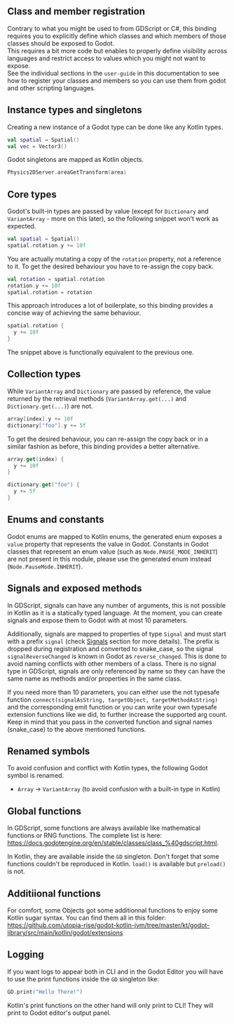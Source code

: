 ## Class and member registration
Contrary to what you might be used to from GDScript or C#, this binding requires you to explicitly define which classes
and which members of those classes should be exposed to Godot.  
This requires a bit more code but enables to properly define visibility across languages and restrict access to values 
which you might not want to expose.  
See the individual sections in the `user-guide` in this documentation to see how to register your classes and members so
you can use them from godot and other scripting languages.

## Instance types and singletons
Creating a new instance of a Godot type can be done like any Kotlin types.

```kt
val spatial = Spatial()
val vec = Vector3()
```

Godot singletons are mapped as Kotlin objects.

```kt
Physics2DServer.areaGetTransform(area)
```

## Core types
Godot's built-in types are passed by value (except for `Dictionary` and `VariantArray` - more on this later), so the following snippet won't work as expected.

```kotlin
val spatial = Spatial()
spatial.rotation.y += 10f
```

You are actually mutating a copy of the `rotation` property, not a reference to it. To get the desired behaviour you have to re-assign the copy back.

```kotlin
val rotation = spatial.rotation
rotation.y += 10f
spatial.rotation = rotation
``` 

This approach introduces a lot of boilerplate, so this binding provides a concise way of achieving the same behaviour.

```kotlin
spatial.rotation {
  y += 10f
}
```

The snippet above is functionally equivalent to the previous one.

## Collection types
While `VariantArray` and `Dictionary` are passed by reference, the value returned by the retrieval methods (`VariantArray.get(...)` and `Dictionary.get(...)`) are not.

```kotlin
array[index].y += 10f
dictionary["foo"].y += 5f
```

To get the desired behaviour, you can re-assign the copy back or in a similar fashion as before, this binding provides a better alternative.

```kotlin
array.get(index) {
  y += 10f
}

dictionary.get("foo") {
  y += 5f
}
``` 

## Enums and constants
Godot enums are mapped to Kotlin enums, the generated enum exposes a `value` property that represents the value in Godot. Constants in Godot classes that represent an enum value (such as `Node.PAUSE_MODE_INHERIT`) are not present in this module, please use the generated enum instead (`Node.PauseMode.INHERIT`).

## Signals and exposed methods
In GDScript, signals can have any number of arguments, this is not possible in Kotlin as it is a statically typed language. At the moment, you can create signals and expose them to Godot with at most 10 parameters.  

Additionally, signals are mapped to properties of type `Signal` and must start with a prefix `signal` (check [Signals](signals.md) section for more details). The prefix is dropped during registration and converted to snake_case, so the signal `signalReverseChanged` is known in Godot as `reverse_changed`. This is done to avoid naming conflicts with other members of a class. There is no signal type in GDScript, signals are only referenced by name so they can have the same name as methods and/or properties in the same class.  

If you need more than 10 parameters, you can either use the not typesafe function `connect(signalAsString, targetObject, targetMethodAsString)` and the corresponding emit function or you can write your own typesafe extension functions like we did, to further increase the supported arg count. Keep in mind that you pass in the converted function and signal names (snake_case) to the above mentioned functions.  

## Renamed symbols
To avoid confusion and conflict with Kotlin types, the following Godot symbol is renamed.

- `Array` -> `VariantArray` (to avoid confusion with a built-in type in Kotlin)

## Global functions

In GDScript, some functions are always available like mathematical functions or RNG functions. The complete list is here: https://docs.godotengine.org/en/stable/classes/class_%40gdscript.html.

In Kotlin, they are available inside the `GD` singleton. Don't forget that some functions couldn't be reproduced in Kotlin. `load()` is available but `preload()` is not.

## Additiional functions

For comfort, some Objects got some additionnal functions to enjoy some Kotlin sugar syntax. You can find them all in this folder: https://github.com/utopia-rise/godot-kotlin-jvm/tree/master/kt/godot-library/src/main/kotlin/godot/extensions

## Logging
If you want logs to appear both in CLI and in the Godot Editor you will have to use the print functions inside the `GD` singleton like:

```kt
GD.print("Hello There!")
```

Kotlin's print functions on the other hand will only print to CLI! They will print to Godot editor's output panel.
